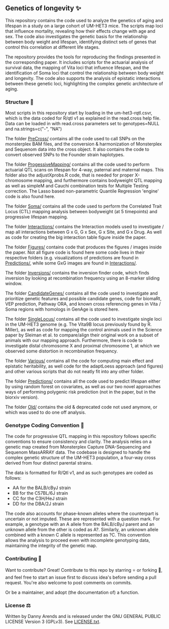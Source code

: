 ## Genetics of longevity ✨

This repository contains the code used to analyze the genetics of aging and lifespan in a study on a large cohort of UM-HET3 mice. The scripts map loci that influence mortality, revealing how their effects change with age and sex. The code also investigates the genetic basis for the relationship between body weight and lifespan, identifying distinct sets of genes that control this correlation at different life stages.

The repository provides the tools for reproducing the findings presented in the corresponding paper. It includes scripts for the actuarial analysis of survival data, the mapping of Vita loci that influence lifespan, and the identification of Soma loci that control the relationship between body weight and longevity. The code also supports the analysis of epistatic interactions between these genetic loci, highlighting the complex genetic architecture of aging.

### Structure 📁

Most scripts in this repository start by loading in the um-het3-rqtl.csvr, which is the data coded for R/qtl v1 as explained in the read.cross help file. Data can be loaded in with read.cross parameters set to genotypes=NULL and na.strings=c("-", "NA")

The folder [PreCross/](./PreCross/) contains all the code used to call SNPs on the monsterplex BAM files, and the conversion & harmonization of Monsterplex and Sequenom data into the cross object. It also contains the code to convert observed SNPs to the Founder strain haplotypes.

The folder [ProgessiveMapping/](./ProgessiveMapping/) contains all the code used to perform actuarial QTL scans on lifespan for 4-way, paternal and maternal maps. This folder also the adjustXprobs.R code, that is needed for proper X-chromosome mapping, and furthermore contains bodyweight QTL mapping as well as simpleM and Cauchi combination tests for Multiple Testing correction. The Lasso based non-parametric Quantile Regression 'engine' code is also found here.

The folder [Soma/](./Soma/) contains all the code used to perform the Correlated Trait Locus (CTL) mapping analysis between bodyweight (at 5 timepoints) and progressive lifespan mapping.

The folder [Interactions/](./Interactions/) contains the Interaction models used to investigate / map all interactions between G x G, G x Sex, G x Site, and G x Drug. As well as code for creating the big interaction table figure inside the paper.

The folder [Figures/](./Figures/) contains code that produces the figures / images inside the paper. Not all figure code is found here some code lives in their respective folders (e.g. visualizations of predictions are found in [Predictions/](./Predictions/), while some GxG images are found in [Interactions/](./Interactions/).

The folder [Inversions/](./Inversions/) contains the inversion finder code, which finds inversion by looking at recombination frequency using an 8-marker sliding window.

The folder [CandidateGenes/](./CandidateGenes/) contains all the code used to investigate and prioritize genetic features and possible candidate genes, code for biomaRt, VEP prediction, Pathway ORA, and known cross referencing genes in Vita / Soma regions with homologs in GenAge is stored here.

The folder [SingleLocus/](./SingleLocus/) contains all the code used to investigate single loci in the UM-HET3 genome (e.g. The Vita9B locus previously found by R. Miller), as well as code for mapping the control animals used in the Science paper by Sleiman et al. to compare/align their original work on a subset of animals with our mapping approach. Furthermore, there is code to investigate distal chromosome X and proximal chromosome 1, at which we observed some distortion in recombination frequency.

The folder [Various/](./Various/) contains all the code for computing main effect and epistatic heritability, as well code for the adaptLoess approach (and figures) and other various scripts that do not neatly fit into any other folder.

The folder [Predictions/](./Predictions/) contains all the code used to predict lifespan either by using random forest on covariates, as well as our two novel approaches ways of performing polygenic risk prediction (not in the paper, but in the biorxiv version).

The folder [Old/](./Old/) contains the old & deprecated code not used anymore, or which was used to do one off analysis.

### Genotype Coding Convention 🧬

The code for progressive QTL mapping in this repository follows specific conventions to ensure consistency and clarity. The analysis relies on a genetic map created from Monsterplex Capture DNA-Sequencing and Sequenom MassARRAY data. The codebase is designed to handle the complex genetic structure of the UM-HET3 population, a four-way cross derived from four distinct parental strains.

The data is formatted for R/Qtl v1, and as such genotypes are coded as follows:

- AA for the BALB/cByJ strain
- BB for the C57BL/6J strain
- CC for the C3H/HeJ strain
- DD for the DBA/2J strain

The code also accounts for phase-known alleles where the counterpart is uncertain or not imputed. These are represented with a question mark. For example, a genotype with an A allele from the BALB/cByJ parent and an unknown allele from the other is coded as A?. Similarly, an unknown allele combined with a known C allele is represented as ?C. This convention allows the analysis to proceed even with incomplete genotyping data, maintaining the integrity of the genetic map.

### Contributing 🙌

Want to contribute? Great! Contribute to this repo by starring ⭐ or forking 🍴, and feel 
free to start an issue first to discuss idea's before sending a pull request. You're also 
welcome to post comments on commits.

Or be a maintainer, and adopt (the documentation of) a function.

### License ⚖️

Written by Danny Arends and is released under the GNU GENERAL PUBLIC LICENSE Version 3 (GPLv3). 
See [LICENSE.txt](./LICENSE.txt).
